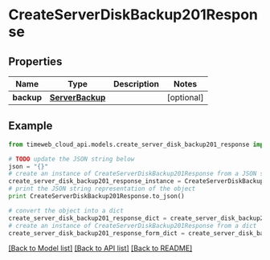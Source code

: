 # CreateServerDiskBackup201Response


## Properties
Name | Type | Description | Notes
------------ | ------------- | ------------- | -------------
**backup** | [**ServerBackup**](ServerBackup.md) |  | [optional] 

## Example

```python
from timeweb_cloud_api.models.create_server_disk_backup201_response import CreateServerDiskBackup201Response

# TODO update the JSON string below
json = "{}"
# create an instance of CreateServerDiskBackup201Response from a JSON string
create_server_disk_backup201_response_instance = CreateServerDiskBackup201Response.from_json(json)
# print the JSON string representation of the object
print CreateServerDiskBackup201Response.to_json()

# convert the object into a dict
create_server_disk_backup201_response_dict = create_server_disk_backup201_response_instance.to_dict()
# create an instance of CreateServerDiskBackup201Response from a dict
create_server_disk_backup201_response_form_dict = create_server_disk_backup201_response.from_dict(create_server_disk_backup201_response_dict)
```
[[Back to Model list]](../README.md#documentation-for-models) [[Back to API list]](../README.md#documentation-for-api-endpoints) [[Back to README]](../README.md)


